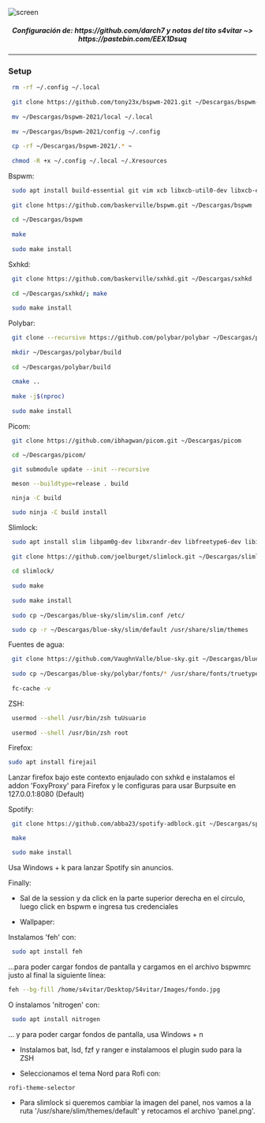 ![screen](https://user-images.githubusercontent.com/55555800/147170398-cb82dd1e-1650-4db6-85d4-e13c838a3ddb.png)
<h5 align="center"> Configuración de: https://github.com/darch7 y notas del tito s4vitar ~> https://pastebin.com/EEX1Dsuq </h5>
<hr>
  
### Setup

```sh
 rm -rf ~/.config ~/.local
 
 git clone https://github.com/tony23x/bspwm-2021.git ~/Descargas/bspwm-2021
  
 mv ~/Descargas/bspwm-2021/local ~/.local
 
 mv ~/Descargas/bspwm-2021/config ~/.config
 
 cp -rf ~/Descargas/bspwm-2021/.* ~
 
 chmod -R +x ~/.config ~/.local ~/.Xresources
```
 
Bspwm:

```sh
 sudo apt install build-essential git vim xcb libxcb-util0-dev libxcb-ewmh-dev libxcb-randr0-dev libxcb-icccm4-dev libxcb-keysyms1-dev libxcb-xinerama0-dev libasound2-dev libxcb-xtest0-dev libxcb-shape0-dev -y
 
 git clone https://github.com/baskerville/bspwm.git ~/Descargas/bspwm
 
 cd ~/Descargas/bspwm
 
 make
 
 sudo make install
```
 
Sxhkd:
 
```sh
 git clone https://github.com/baskerville/sxhkd.git ~/Descargas/sxhkd
 
 cd ~/Descargas/sxhkd/; make
 
 sudo make install
```
 
Polybar:
 
```sh
 git clone --recursive https://github.com/polybar/polybar ~/Descargas/polybar
 
 mkdir ~/Descargas/polybar/build
 
 cd ~/Descargas/polybar/build
 
 cmake ..
 
 make -j$(nproc)
 
 sudo make install
```
 
Picom:
 
```sh
 git clone https://github.com/ibhagwan/picom.git ~/Descargas/picom

 cd ~/Descargas/picom/
 
 git submodule update --init --recursive

 meson --buildtype=release . build

 ninja -C build

 sudo ninja -C build install
 ```
 
Slimlock:

```sh
 sudo apt install slim libpam0g-dev libxrandr-dev libfreetype6-dev libimlib2-dev libxft-dev -y
 
 git clone https://github.com/joelburget/slimlock.git ~/Descargas/slimlock
 
 cd slimlock/
 
 sudo make
 
 sudo make install
 
 sudo cp ~/Descargas/blue-sky/slim/slim.conf /etc/

 sudo cp -r ~/Descargas/blue-sky/slim/default /usr/share/slim/themes
```

Fuentes de agua:
 
```sh
 git clone https://github.com/VaughnValle/blue-sky.git ~/Descargas/blue-sky
 
 sudo cp ~/Descargas/blue-sky/polybar/fonts/* /usr/share/fonts/truetype/
 
 fc-cache -v
```
 
ZSH:
 
```sh
 usermod --shell /usr/bin/zsh tuUsuario
 
 usermod --shell /usr/bin/zsh root
```

Firefox:
 
 ```sh
 sudo apt install firejail
 ```

 Lanzar firefox bajo este contexto enjaulado con sxhkd e instalamos el addon 'FoxyProxy' para Firefox y le configuras para usar Burpsuite en 127.0.0.1:8080 (Default)

Spotify:

```sh
 git clone https://github.com/abba23/spotify-adblock.git ~/Descargas/spotify-adblock 

 make

 sudo make install
 ```
 Usa Windows + k para lanzar Spotify sin anuncios.
 
Finally:
 
* Sal de la session y da click en la parte superior derecha en el circulo, luego click en bspwm e ingresa tus credenciales
 
* Wallpaper:
 
Instalamos 'feh' con:
 
```sh
 sudo apt install feh
 ``` 
 ...para poder cargar fondos de pantalla y cargamos en el archivo bspwmrc justo al final la siguiente línea:
 
```sh
feh --bg-fill /home/s4vitar/Desktop/S4vitar/Images/fondo.jpg
```

O instalamos 'nitrogen' con:

```sh
 sudo apt install nitrogen 
 ``` 
 ... y para poder cargar fondos de pantalla, usa Windows + n
 
* Instalamos bat, lsd, fzf y ranger e instalamoos el plugin sudo para la ZSH 
 
* Seleccionamos el tema Nord para Rofi con:
 
 ```sh
 rofi-theme-selector
 ```
 
 * Para slimlock si queremos cambiar la imagen del panel, nos vamos a la ruta '/usr/share/slim/themes/default' y retocamos el archivo 'panel.png'.
